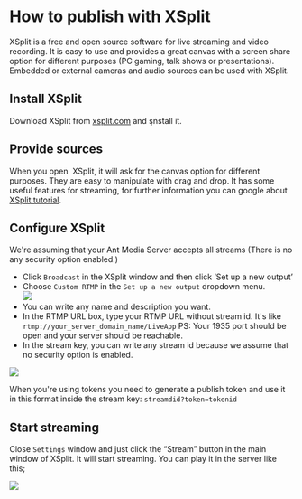 # How to publish with XSplit

XSplit is a free and open source software for live streaming and video recording. It is easy to use and provides a great canvas with a screen share option for different purposes (PC gaming, talk shows or presentations). Embedded or external cameras and audio sources can be used with XSplit.

## Install XSplit

Download XSplit from [xsplit.com](https://www.xsplit.com/) and şnstall it. 

## Provide sources

When you open  XSplit, it will ask for the canvas option for different purposes. They are easy to manipulate with drag and drop. It has some useful features for streaming, for further information you can google about [XSplit tutorial](https://www.google.com/search?q=XSplit+tutorial).

## Configure XSplit

We're assuming that your Ant Media Server accepts all streams (There is no any security option enabled.)

*   Click ```Broadcast``` in the XSplit window and then click ‘Set up a new output’
*   Choose ```Custom RTMP``` in the ```Set up a new output``` dropdown menu.  
    ![](@site/static/img/95836553-3ef54580-0d48-11eb-8110-b28cf5e4087c.jpg)
*   You can write any name and description you want.
*   In the RTMP URL box, type your RTMP URL without stream id. It's like ```rtmp://your_server_domain_name/LiveApp``` PS: Your 1935 port should be open and your server should be reachable.
*   In the stream key, you can write any stream id because we assume that no security option is enabled.

![](@site/static/img/95835836-639ced80-0d47-11eb-8ad3-cbfa8645ae99.jpg)

When you're using tokens you need to generate a publish token and use it in this format inside the stream key: ```streamdid?token=tokenid```

## Start streaming

Close ```Settings``` window and just click the “Stream” button in the main window of XSplit. It will start streaming. You can play it in the server like this;

![](@site/static/img/95836048-a52d9880-0d47-11eb-85e4-4f07d5d2e529.jpeg)